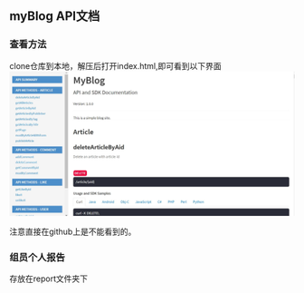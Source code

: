 ## myBlog API文档
### 查看方法
clone仓库到本地，解压后打开index.html,即可看到以下界面
![pic](pic.jpg)

注意直接在github上是不能看到的。

### 组员个人报告
存放在report文件夹下
